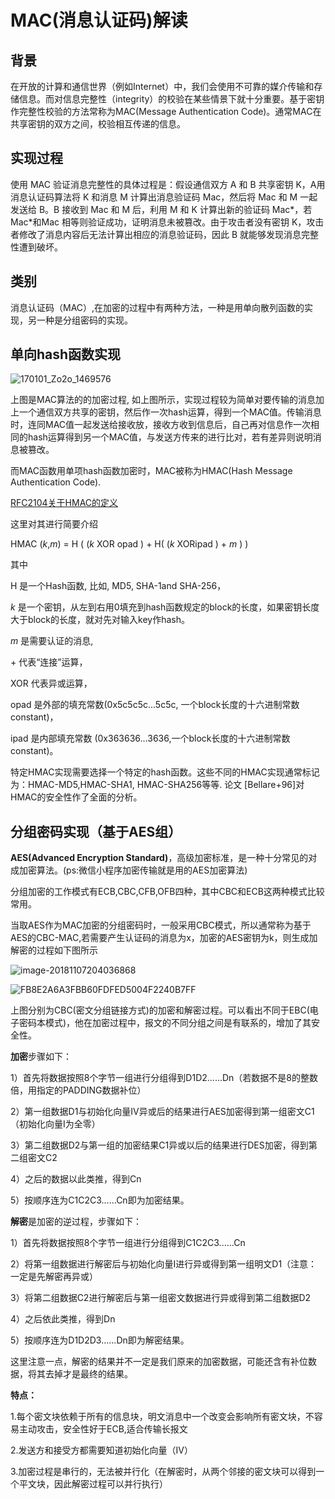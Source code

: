 # MAC(消息认证码)解读



## 背景

在开放的计算和通信世界（例如Internet）中，我们会使用不可靠的媒介传输和存储信息。而对信息完整性（integrity）的校验在某些情景下就十分重要。基于密钥作完整性校验的方法常称为MAC(Message Authentication Code)。通常MAC在共享密钥的双方之间，校验相互传递的信息。

## 实现过程

使用 MAC 验证消息完整性的具体过程是：假设通信双方 A 和 B 共享密钥 K，A用消息认证码算法将 K 和消息 M 计算出消息验证码 Mac，然后将 Mac 和 M 一起发送给 B。B 接收到 Mac 和 M 后，利用 M 和 K 计算出新的验证码 Mac*，若 Mac*和Mac 相等则验证成功，证明消息未被篡改。由于攻击者没有密钥 K，攻击者修改了消息内容后无法计算出相应的消息验证码，因此 B 就能够发现消息完整性遭到破坏。



## 类别

消息认证码（MAC）,在加密的过程中有两种方法，一种是用单向散列函数的实现，另一种是分组密码的实现。



## 单向hash函数实现



![170101_Zo2o_1469576](/Users/liuyijiang/Desktop/mycode/image/MAC.png)



上图是MAC算法的的加密过程, 如上图所示，实现过程较为简单对要传输的消息加上一个通信双方共享的密钥，然后作一次hash运算，得到一个MAC值。传输消息时，连同MAC值一起发送给接收放，接收方收到信息后，自己再对信息作一次相同的hash运算得到另一个MAC值，与发送方传来的进行比对，若有差异则说明消息被篡改。

而MAC函数用单项hash函数加密时，MAC被称为HMAC(Hash Message Authentication Code).

[RFC2104关于HMAC的定义](https://www.ietf.org/rfc/rfc2104.txt)

这里对其进行简要介绍

HMAC (*k*,*m*) = H ( (*k* XOR opad ) + H( (*k* XORipad ) + *m* ) )

其中

H 是一个Hash函数, 比如, MD5, SHA-1and SHA-256，

*k* 是一个密钥，从左到右用0填充到hash函数规定的block的长度，如果密钥长度大于block的长度，就对先对输入key作hash。

*m* 是需要认证的消息,

\+ 代表“连接”运算，

XOR 代表异或运算，

opad 是外部的填充常数(0x5c5c5c…5c5c, 一个block长度的十六进制常数constant)，

ipad 是内部填充常数 (0x363636…3636,一个block长度的十六进制常数constant)。

 

特定HMAC实现需要选择一个特定的hash函数。这些不同的HMAC实现通常标记为：HMAC-MD5,HMAC-SHA1, HMAC-SHA256等等. 论文 [Bellare+96]对HMAC的安全性作了全面的分析。

## 分组密码实现（基于AES组）

**AES(Advanced Encryption Standard)**，高级加密标准，是一种十分常见的对成加密算法。(ps:微信小程序加密传输就是用的AES加密算法)

分组加密的工作模式有ECB,CBC,CFB,OFB四种，其中CBC和ECB这两种模式比较常用。

当取AES作为MAC加密的分组密码时，一般采用CBC模式，所以通常称为基于AES的CBC-MAC,若需要产生认证码的消息为x，加密的AES密钥为k，则生成加解密的过程如下图所示

![image-20181107204036868](https://raw.githubusercontent.com/weixiao619/mycode/master/image/cbce.png)



![FB8E2A6A3FBB60FDFED5004F2240B7FF](https://raw.githubusercontent.com/weixiao619/mycode/master/image/cbcd.png)



上图分别为CBC(密文分组链接方式)的加密和解密过程。可以看出不同于EBC(电子密码本模式)，他在加密过程中，报文的不同分组之间是有联系的，增加了其安全性。

**加密**步骤如下：

1）首先将数据按照8个字节一组进行分组得到D1D2......Dn（若数据不是8的整数倍，用指定的PADDING数据补位）

2）第一组数据D1与初始化向量IV异或后的结果进行AES加密得到第一组密文C1（初始化向量I为全零）

3）第二组数据D2与第一组的加密结果C1异或以后的结果进行DES加密，得到第二组密文C2

4）之后的数据以此类推，得到Cn

5）按顺序连为C1C2C3......Cn即为加密结果。

**解密**是加密的逆过程，步骤如下：

1）首先将数据按照8个字节一组进行分组得到C1C2C3......Cn

2）将第一组数据进行解密后与初始化向量I进行异或得到第一组明文D1（注意：一定是先解密再异或）

3）将第二组数据C2进行解密后与第一组密文数据进行异或得到第二组数据D2

4）之后依此类推，得到Dn

5）按顺序连为D1D2D3......Dn即为解密结果。

这里注意一点，解密的结果并不一定是我们原来的加密数据，可能还含有补位数据，将其去掉才是最终的结果。

**特点：** 

1.每个密文块依赖于所有的信息块，明文消息中一个改变会影响所有密文块，不容易主动攻击，安全性好于ECB,适合传输长报文

2.发送方和接受方都需要知道初始化向量（IV）

3.加密过程是串行的，无法被并行化（在解密时，从两个邻接的密文块可以得到一个平文块，因此解密过程可以并行执行）

